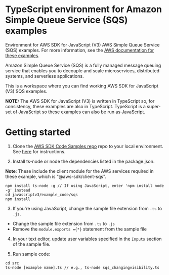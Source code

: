 # TypeScript environment for Amazon Simple Queue Service (SQS) examples
Environment for AWS SDK for JavaScript (V3) AWS Simple Queue Service (SQS) examples. For more information, see the [AWS documentation for these examples](https://docs.aws.amazon.com/sdk-for-javascript/v3/developer-guide/sqs-examples.html).

Amazon Simple Queue Service (SQS) is a fully managed message queuing service that enables you to decouple and scale microservices, distributed systems, and serverless applications.

This is a workspace where you can find working AWS SDK for JavaScript (V3) SQS examples. 

**NOTE:** The AWS SDK for JavaScript (V3) is written in TypeScript so, for consistency, these examples are also in TypeScript. TypeScript is
a super-set of JavaScript so these examples can also be run as JavaScript.

# Getting started

1. Clone the [AWS SDK Code Samples repo](https://github.com/awsdocs/aws-doc-sdk-examples) repo to your local environment. See [here](https://docs.github.com/en/github/creating-cloning-and-archiving-repositories/cloning-a-repository) for instructions.

2. Install ts-node or node the dependencies listed in the package.json.

**Note**: These include the client module for the AWS services required in these example, 
which is "@aws-sdk/client-sqs".
```
npm install ts-node -g // If using JavaScript, enter 'npm install node -g' instead
cd javascriptv3/example_code/sqs
npm install
```
3. If you're using JavaScript, change the sample file extension from ```.ts``` to ```.js```.
- Change the sample file extension from ```.ts``` to ```.js```
- Remove the ```module.exports ={*}``` statement from the sample file

4. In your text editor, update user variables specified in the ```Inputs``` section of the sample file.

5. Run sample code:
```
cd src
ts-node [example name].ts // e.g., ts-node sqs_changingvisibility.ts
```
